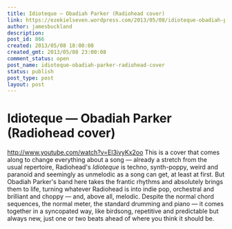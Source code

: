 ```yaml
---
title: Idioteque — Obadiah Parker (Radiohead cover)
link: https://ezekielseven.wordpress.com/2013/05/08/idioteque-obadiah-parker-radiohead-cover/
author: jamesbuckland
description: 
post_id: 866
created: 2013/05/08 18:00:08
created_gmt: 2013/05/08 23:00:08
comment_status: open
post_name: idioteque-obadiah-parker-radiohead-cover
status: publish
post_type: post
layout: post
---
```


# Idioteque — Obadiah Parker (Radiohead cover)

http://www.youtube.com/watch?v=El3ivyKx2oo This is a cover that comes along to change everything about a song — already a stretch from the usual repertoire, Radiohead's _Idioteque_ is techno, synth-poppy, weird and paranoid and seemingly as unmelodic as a song can get, at least at first. But Obadiah Parker's band here takes the frantic rhythms and absolutely brings them to life, turning whatever Radiohead is into indie pop, orchestral and brilliant and choppy — and, above all, melodic. Despite the normal chord sequences, the normal meter, the standard drumming and piano — it comes together in a syncopated way, like birdsong, repetitive and predictable but always new, just one or two beats ahead of where you think it should be.